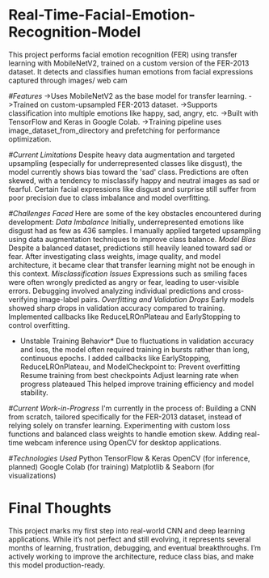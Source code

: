 # Real-Time-Facial-Emotion-Recognition-Model
This project performs facial emotion recognition (FER) using transfer learning with MobileNetV2, trained on a custom version of the FER-2013 dataset. It detects and classifies human emotions from facial expressions captured through images/ web cam

*#Features*
->Uses MobileNetV2 as the base model for transfer learning.
->Trained on custom-upsampled FER-2013 dataset.
->Supports classification into multiple emotions like happy, sad, angry, etc.
->Built with TensorFlow and Keras in Google Colab.
->Training pipeline uses image_dataset_from_directory and prefetching for performance optimization.

*#Current Limitations*
Despite heavy data augmentation and targeted upsampling (especially for underrepresented classes like disgust), the model currently shows bias toward the 'sad' class.
Predictions are often skewed, with a tendency to misclassify happy and neutral images as sad or fearful.
Certain facial expressions like disgust and surprise still suffer from poor precision due to class imbalance and model overfitting.

*#Challenges Faced*
Here are some of the key obstacles encountered during development:
*Data Imbalance*
Initially, underrepresented emotions like disgust had as few as 436 samples. I manually applied targeted upsampling using data augmentation techniques to improve class balance.
*Model Bias*
Despite a balanced dataset, predictions still heavily leaned toward sad or fear. After investigating class weights, image quality, and model architecture, it became clear that transfer learning might not be enough in this context.
*Misclassification Issues*
Expressions such as smiling faces were often wrongly predicted as angry or fear, leading to user-visible errors. Debugging involved analyzing individual predictions and cross-verifying image-label pairs.
*Overfitting and Validation Drops*
Early models showed sharp drops in validation accuracy compared to training. Implemented callbacks like ReduceLROnPlateau and EarlyStopping to control overfitting.
* Unstable Training Behavior*
Due to fluctuations in validation accuracy and loss, the model often required training in bursts rather than long, continuous epochs. I added callbacks like EarlyStopping, ReduceLROnPlateau, and ModelCheckpoint to:
Prevent overfitting
Resume training from best checkpoints
Adjust learning rate when progress plateaued
This helped improve training efficiency and model stability.

*#Current Work-in-Progress*
I'm currently in the process of:
Building a CNN from scratch, tailored specifically for the FER-2013 dataset, instead of relying solely on transfer learning.
Experimenting with custom loss functions and balanced class weights to handle emotion skew.
Adding real-time webcam inference using OpenCV for desktop applications.

*#Technologies Used*
Python
TensorFlow & Keras
OpenCV (for inference, planned)
Google Colab (for training)
Matplotlib & Seaborn (for visualizations)

# Final Thoughts
This project marks my first step into real-world CNN and deep learning applications. While it’s not perfect and still evolving, it represents several months of learning, frustration, debugging, and eventual breakthroughs. I’m actively working to improve the architecture, reduce class bias, and make this model production-ready.

